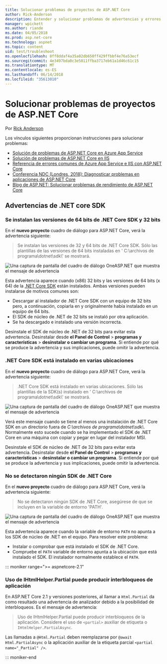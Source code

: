 ```yaml
---
title: Solucionar problemas de proyectos de ASP.NET Core
author: Rick-Anderson
description: Entender y solucionar problemas de advertencias y errores con los proyectos de ASP.NET Core.
manager: wpickett
ms.author: riande
ms.date: 04/05/2018
ms.prod: asp.net-core
ms.technology: aspnet
ms.topic: content
uid: test/troubleshoot
ms.openlocfilehash: 8ff8ddaf4a35a02db650ff429ffbbf4e76a53ecf
ms.sourcegitcommit: 4e3497bda0c3e5011ffba3717eb61a1d46c61c15
ms.translationtype: MT
ms.contentlocale: es-ES
ms.lasthandoff: 06/14/2018
ms.locfileid: "35613010"
---
```

# <a name="troubleshoot-aspnet-core-projects"></a>Solucionar problemas de proyectos de ASP.NET Core

Por [Rick Anderson](https://twitter.com/RickAndMSFT)

Los vínculos siguientes proporcionan instrucciones para solucionar problemas:

* [Solución de problemas de ASP.NET Core en Azure App Service](xref:host-and-deploy/azure-apps/troubleshoot)
* [Solución de problemas de ASP.NET Core en IIS](xref:host-and-deploy/iis/troubleshoot)
* [Referencia de errores comunes de Azure App Service e IIS con ASP.NET Core](xref:host-and-deploy/azure-iis-errors-reference)
* [Conferencia NDC (Londres, 2018): Diagnosticar problemas en aplicaciones de ASP.NET Core](https://www.youtube.com/watch?v=RYI0DHoIVaA)
* [Blog de ASP.NET: Solucionar problemas de rendimiento de ASP.NET Core](https://blogs.msdn.microsoft.com/webdev/2018/05/23/asp-net-core-performance-improvements/)

## <a name="net-core-sdk-warnings"></a>Advertencias de .NET core SDK

### <a name="both-the-32-bit-and-64-bit-versions-of-the-net-core-sdk-are-installed"></a>Se instalan las versiones de 64 bits de .NET Core SDK y 32 bits

En el **nuevo proyecto** cuadro de diálogo para ASP.NET Core, verá la advertencia siguiente:

> Se instalan las versiones de 32 y 64 bits de .NET Core SDK. Sólo las plantillas de las versiones de 64 bits instaladas en ' C:\\archivos de programa\\dotnet\\sdk\\' se mostrará.

![Una captura de pantalla del cuadro de diálogo OneASP.NET que muestra el mensaje de advertencia](troubleshoot/_static/both32and64bit.png)

Esta advertencia aparece cuando (x86) 32 bits y las versiones de 64 bits (x 64) de la [.NET Core SDK](https://www.microsoft.com/net/download/all) están instalados. Ambas versiones pueden instalarse de motivos comunes son:

* Descargar al instalador de .NET Core SDK con un equipo de 32 bits pero, a continuación, copiarla en y originalmente había instalado en un equipo de 64 bits.
* El SDK de núcleo de .NET de 32 bits se instaló por otra aplicación.
* Se ha descargado e instalado una versión incorrecta.

Desinstale el SDK de núcleo de .NET de 32 bits para evitar esta advertencia. Desinstalar desde **el Panel de Control** > **programas y características** > **desinstalar o cambiar un programa**. Si entiende por qué se produce la advertencia y sus implicaciones, puede omitir la advertencia.

### <a name="the-net-core-sdk-is-installed-in-multiple-locations"></a>.NET Core SDK está instalado en varias ubicaciones

En el **nuevo proyecto** cuadro de diálogo para ASP.NET Core, verá la advertencia siguiente:

> .NET Core SDK está instalado en varias ubicaciones. Sólo las plantillas de la SDK(s) instalado en ' C:\\archivos de programa\\dotnet\\sdk\\' se mostrará.

![Una captura de pantalla del cuadro de diálogo OneASP.NET que muestra el mensaje de advertencia](troubleshoot/_static/multiplelocations.png)

Verá este mensaje cuando se tiene al menos una instalación de .NET Core SDK en un directorio fuera de *C:\\archivos de programa\\dotnet\\sdk\\*. Normalmente esto sucede cuando se ha implementado el SDK de .NET Core en una máquina con copiar y pegar en lugar del instalador MSI.

Desinstale el SDK de núcleo de .NET de 32 bits para evitar esta advertencia. Desinstalar desde **el Panel de Control** > **programas y características** > **desinstalar o cambiar un programa**. Si entiende por qué se produce la advertencia y sus implicaciones, puede omitir la advertencia.

### <a name="no-net-core-sdks-were-detected"></a>No se detectaron ningún SDK de .NET Core

En el **nuevo proyecto** cuadro de diálogo para ASP.NET Core, verá la advertencia siguiente:

> No se detectaron ningún SDK de .NET Core, asegúrese de que se incluyen en la variable de entorno 'PATH'.

![Una captura de pantalla del cuadro de diálogo OneASP.NET que muestra el mensaje de advertencia](troubleshoot/_static/NoNetCore.png)

Esta advertencia aparece cuando la variable de entorno `PATH` no apunta a los SDK de núcleo de .NET en el equipo. Para resolver este problema:

* Instalar o comprobar que está instalado el SDK de .NET Core.
* Compruebe el `PATH` variable de entorno apunta a la ubicación que está instalado el SDK. El instalador normalmente establece el `PATH`.

::: moniker range=">= aspnetcore-2.1"

### <a name="use-of-ihtmlhelperpartial-may-result-in-app-deadlocks"></a>Uso de IHtmlHelper.Partial puede producir interbloqueos de aplicación

En ASP.NET Core 2.1 y versiones posteriores, al llamar a `Html.Partial` da como resultado una advertencia de analizador debido a la posibilidad de interbloqueos. Es el mensaje de advertencia:

> Uso de IHtmlHelper.Partial puede producir interbloqueos de la aplicación. Considere el uso de `<partial>` auxiliar de etiqueta o `IHtmlHelper.PartialAsync`.

Las llamadas a `@Html.Partial` deben reemplazarse por `@await Html.PartialAsync` o la aplicación auxiliar de la etiqueta parcial `<partial name="_Partial" />`.

::: moniker-end

